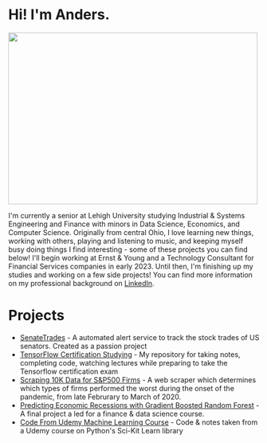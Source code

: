 # Hi! I'm Anders. #

<img src="res/headshot.jpg" height=345 width=500>

<p>
    I'm currently a senior at Lehigh University studying Industrial & Systems Engineering and Finance with minors in Data Science, Economics, and Computer Science. Originally from central Ohio, I love learning new things, working with others, playing and listening to music, and keeping myself busy doing things I find interesting - some of these projects you can find below! I'll begin working at Ernst & Young and a Technology Consultant for Financial Services companies in early 2023. Until then, I'm finishing up my studies and working on a few side projects! You can find more information on my professional background on <a href="https://www.linkedin.com/in/anders-seline/">LinkedIn</a>.
</p>

# Projects #

<ul>
    <li><a href="https://anderseline.github.io/senatetrades.io/">SenateTrades</a> - A automated alert service to track the stock trades of US senators. Created as a passion project</li>
    <li><a href="https://github.com/anderseline/TensorFlowLearning">TensorFlow Certification Studying</a> - My repository for taking notes, completing code, watching lectures while preparing to take the Tensorflow certification exam</li>
      <li><a href="https://github.com/anderseline/FirmCovidPerformance">Scraping 10K Data for S&P500 Firms</a> - A web scraper which determines which types of firms performed the worst during the onset of the pandemic, from late Februrary to March of 2020.</li>
    <li><a href="https://github.com/anderseline/MLRecessionIndication">Predicting Economic Recessions with Gradient Boosted Random Forest</a> - A final project a led for a finance & data science course.</li>
        <li><a href="https://github.com/anderseline/Python-ML">Code From Udemy Machine Learning Course</a> - Code & notes taken from a Udemy course on Python's Sci-Kit Learn library</li>
</ul>
